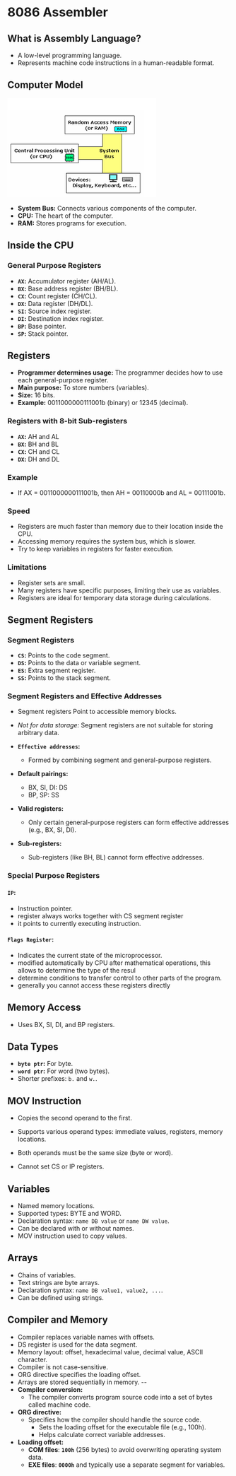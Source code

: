 # 8086 Assembler

## What is Assembly Language?
* A low-level programming language.
* Represents machine code instructions in a human-readable format.

## Computer Model

<img src="Screenshot 2024-09-17 182753.png"> 

* **System Bus:** Connects various components of the computer.
* **CPU:** The heart of the computer.
* **RAM:** Stores programs for execution.

## Inside the CPU
### General Purpose Registers
* **`AX`:** Accumulator register (AH/AL).
* **`BX`:** Base address register (BH/BL).
* **`CX`:** Count register (CH/CL).
* **`DX`:** Data register (DH/DL).
* **`SI`:** Source index register.
* **`DI`:** Destination index register.
* **`BP`:** Base pointer.
* **`SP`:** Stack pointer.

## Registers

* **Programmer determines usage:** The programmer decides how to use each general-purpose register.
* **Main purpose:** To store numbers (variables).
* **Size:** 16 bits.
* **Example:** 0011000000111001b (binary) or 12345 (decimal).

### Registers with 8-bit Sub-registers
* **`AX`:** AH and AL
* **`BX`:** BH and BL
* **`CX`:** CH and CL
* **`DX`:** DH and DL

### Example
* If AX = 0011000000111001b, then AH = 00110000b and AL = 00111001b.

### Speed
* Registers are much faster than memory due to their location inside the CPU.
* Accessing memory requires the system bus, which is slower.
* Try to keep variables in registers for faster execution.

### Limitations
* Register sets are small.
* Many registers have specific purposes, limiting their use as variables.
* Registers are ideal for temporary data storage during calculations.

## Segment Registers

### Segment Registers
* **`CS`:** Points to the code segment.
* **`DS`:** Points to the data or variable segment.
* **`ES`:** Extra segment register.
* **`SS`:** Points to the stack segment.

### Segment Registers and Effective Addresses

* Segment registers Point to accessible memory blocks.
* *Not for data storage:* Segment registers are not suitable for storing arbitrary data.
* **`Effective addresses`:** 
  * Formed by combining segment and general-purpose registers.

* **Default pairings:**
    * BX, SI, DI: DS
    * BP, SP: SS
* **Valid registers:** 
  * Only certain general-purpose registers can form effective addresses (e.g., BX, SI, DI).
* **Sub-registers:** 
  * Sub-registers (like BH, BL) cannot form effective addresses.

### Special Purpose Registers
#### **`IP`:** 
 * Instruction pointer.
 * register always works together with CS segment register
 * it points to currently executing instruction.
#### **`Flags Register`:** 
 * Indicates the current state of the microprocessor.
 * modified automatically by CPU after mathematical operations, this allows to determine the type of the resul
 * determine conditions to transfer control to other parts of the program.
 * generally you cannot access these registers directly

## Memory Access
* Uses BX, SI, DI, and BP registers.

## Data Types
* **`byte ptr`:** For byte.
* **`word ptr`:** For word (two bytes).
* Shorter prefixes: `b.` and `w.`.

## MOV Instruction
* Copies the second operand to the first.
* Supports various operand types: immediate values, registers, memory locations.
* Both operands must be the same size (byte or word).

* Cannot set CS or IP registers.

## Variables
* Named memory locations.
* Supported types: BYTE and WORD.
* Declaration syntax: `name DB value` or `name DW value`.
* Can be declared with or without names.
* MOV instruction used to copy values.

## Arrays
* Chains of variables.
* Text strings are byte arrays.
* Declaration syntax: `name DB value1, value2, ...`.
* Can be defined using strings.

## Compiler and Memory
* Compiler replaces variable names with offsets.
* DS register is used for the data segment.
* Memory layout: offset, hexadecimal value, decimal value, ASCII character.
* Compiler is not case-sensitive.
* ORG directive specifies the loading offset.
* Arrays are stored sequentially in memory.
--
* **Compiler conversion:** 
  * The compiler converts program source code into a set of bytes called machine code.
* **ORG directive:** 
  * Specifies how the compiler should handle the source code.
    * Sets the loading offset for the executable file (e.g., 100h).
    * Helps calculate correct variable addresses.
* **Loading offset:**
    * **COM files**: **`100h`** (256 bytes) to avoid overwriting operating system data.
    * **EXE files**: **`0000h`** and typically use a separate segment for variables.